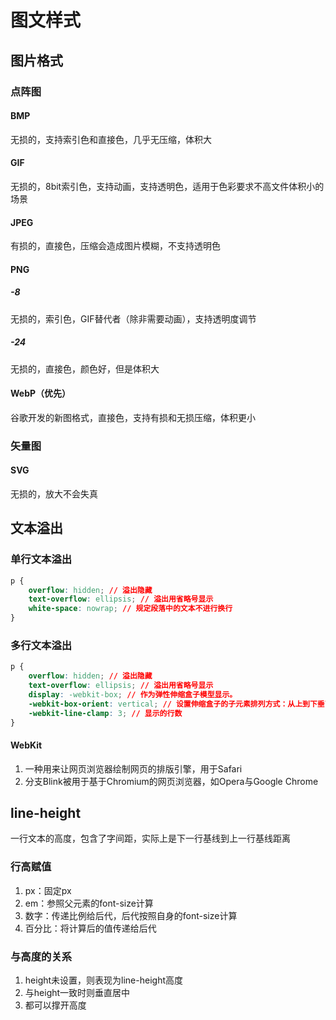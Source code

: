 # 图文样式

## 图片格式

### 点阵图

#### BMP

无损的，支持索引色和直接色，几乎无压缩，体积大

#### GIF

无损的，8bit索引色，支持动画，支持透明色，适用于色彩要求不高文件体积小的场景

#### JPEG

有损的，直接色，压缩会造成图片模糊，不支持透明色

#### PNG

##### -8

无损的，索引色，GIF替代者（除非需要动画），支持透明度调节

##### -24

无损的，直接色，颜色好，但是体积大

#### WebP（优先）

谷歌开发的新图格式，直接色，支持有损和无损压缩，体积更小

### 矢量图

#### SVG

无损的，放大不会失真

## 文本溢出

### 单行文本溢出

```css
p {
    overflow: hidden; // 溢出隐藏
    text-overflow: ellipsis; // 溢出用省略号显示
    white-space: nowrap; // 规定段落中的文本不进行换行
}
```

### 多行文本溢出

```css
p {
    overflow: hidden; // 溢出隐藏
    text-overflow: ellipsis; // 溢出用省略号显示
    display: -webkit-box; // 作为弹性伸缩盒子模型显示。
    -webkit-box-orient: vertical; // 设置伸缩盒子的子元素排列方式：从上到下垂直排列
    -webkit-line-clamp: 3; // 显示的行数
}
```

#### WebKit

1. 一种用来让网页浏览器绘制网页的排版引擎，用于Safari
2. 分支Blink被用于基于Chromium的网页浏览器，如Opera与Google Chrome

## line-height

一行文本的高度，包含了字间距，实际上是下一行基线到上一行基线距离

### 行高赋值

1. px：固定px
2. em：参照父元素的font-size计算
3. 数字：传递比例给后代，后代按照自身的font-size计算
4. 百分比：将计算后的值传递给后代

### 与高度的关系

1. height未设置，则表现为line-height高度
2. 与height一致时则垂直居中
3. 都可以撑开高度
